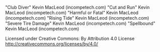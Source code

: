 "Club Diver" Kevin MacLeod (incompetech.com)
"Cut and Run" Kevin MacLeod (incompetech.com)
"Harmful or Fatal" Kevin MacLeod (incompetech.com)
"Rising Tide" Kevin MacLeod (incompetech.com)
"Severe Tire Damage" Kevin MacLeod (incompetech.com)
"Spellbound" Kevin MacLeod (incompetech.com)

Licensed under Creative Commons: By Attribution 4.0 License
http://creativecommons.org/licenses/by/4.0/